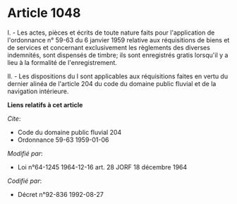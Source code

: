 # Article 1048

I. - Les actes, pièces et écrits de toute nature faits pour l'application de l'ordonnance n° 59-63 du 6 janvier 1959 relative
aux réquisitions de biens et de services et concernant exclusivement les règlements des diverses indemnités, sont dispensés
de timbre; ils sont enregistrés gratis lorsqu'il y a lieu à la formalité de l'enregistrement.

II. -  Les dispositions du I sont applicables aux réquisitions faites en vertu du dernier alinéa de l'article 204 du code du
domaine public fluvial et de la navigation intérieure.

**Liens relatifs à cet article**

_Cite_:

  - Code du domaine public fluvial 204
  - Ordonnance 59-63 1959-01-06

_Modifié par_:

  - Loi n°64-1245 1964-12-16 art. 28 JORF 18 décembre 1964

_Codifié par_:

  - Décret n°92-836 1992-08-27
